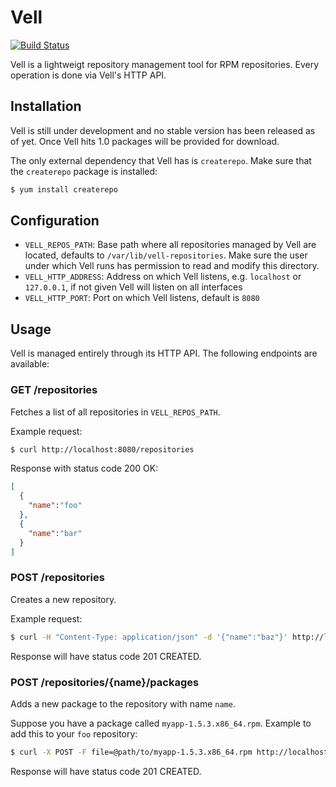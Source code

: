 # Vell

[![Build Status](https://travis-ci.org/rkcpi/vell.svg?branch=master)](https://travis-ci.org/rkcpi/vell)

Vell is a lightweigt repository management tool for RPM repositories.
Every operation is done via Vell's HTTP API.

## Installation

Vell is still under development and no stable version has been released
as of yet. Once Vell hits 1.0 packages will be provided for download.

The only external dependency that Vell has is `createrepo`. Make sure
that the `createrepo` package is installed:

```bash
$ yum install createrepo
```


## Configuration

* `VELL_REPOS_PATH`: Base path where all repositories managed by Vell
are located, defaults to `/var/lib/vell-repositories`. Make sure the
user under which Vell runs has permission to read and modify this
directory.
* `VELL_HTTP_ADDRESS`: Address on which Vell listens, e.g. `localhost`
or `127.0.0.1`, if not given Vell will listen on all interfaces
* `VELL_HTTP_PORT`: Port on which Vell listens, default is `8080`

## Usage

Vell is managed entirely through its HTTP API. The following endpoints
are available:

### GET /repositories

Fetches a list of all repositories in `VELL_REPOS_PATH`.

Example request:

```bash
$ curl http://localhost:8080/repositories
```

Response with status code 200 OK:

```json
[
  {
    "name":"foo"
  },
  {
    "name":"bar"
  }
]
```

### POST /repositories

Creates a new repository.

Example request:

```bash
$ curl -H "Content-Type: application/json" -d '{"name":"baz"}' http://localhost:8080/repositories
```

Response will have status code 201 CREATED.

### POST /repositories/{name}/packages

Adds a new package to the repository with name `name`.

Suppose you have a package called `myapp-1.5.3.x86_64.rpm`. Example to
add this to your `foo` repository:

```bash
$ curl -X POST -F file=@path/to/myapp-1.5.3.x86_64.rpm http://localhost:8080/repositories/foo/packages
```

Response will have status code 201 CREATED.